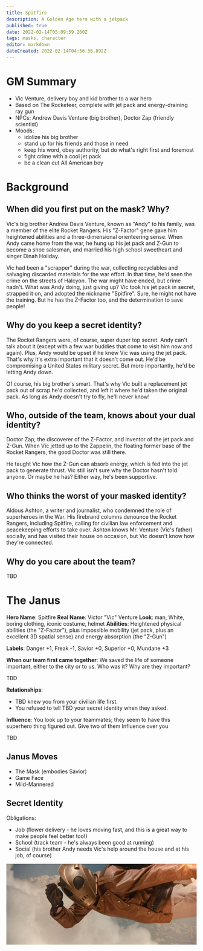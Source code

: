 ```yaml
---
title: Spitfire
description: A Golden Age hero with a jetpack
published: true
date: 2022-02-14T05:09:59.260Z
tags: masks, character
editor: markdown
dateCreated: 2022-02-14T04:56:36.892Z
---
```


# GM Summary

* Vic Venture, delivery boy and kid brother to a war hero
* Based on The Rocketeer, complete with jet pack and energy-draining ray gun
* NPCs: Andrew Davis Venture (big brother), Doctor Zap (friendly scientist)
* Moods:
  * idolize his big brother
  * stand up for his friends and those in need
  * keep his word, obey authority, but do what's right first and foremost
  * fight crime with a cool jet pack
  * be a clean cut All American boy

# Background

## When did you first put on the mask? Why?

Vic's big brother Andrew Davis Venture, known as "Andy" to his family, was a member of the elite Rocket Rangers. His "Z-Factor" gene gave him heightened abilities and a three-dimensional orienteering sense. When Andy came home from the war, he hung up his jet pack and Z-Gun to become a shoe salesman, and married his high school sweetheart and singer Dinah Holiday.

Vic had been a "scrapper" during the war, collecting recyclables and salvaging discarded materials for the war effort. In that time, he'd seen the crime on the streets of Halcyon. The war might have ended, but crime hadn't. What was Andy doing, just giving up? Vic took his jet pack in secret, strapped it on, and adopted the nickname "Spitfire". Sure, he might not have the training. But he has the Z-Factor too, and the determination to save people!

## Why do you keep a secret identity?

The Rocket Rangers were, of course, super duper top secret. Andy can't talk about it (except with a few war buddies that come to visit him now and again). Plus, Andy would be upset if he knew Vic was using the jet pack. That's why it's extra important that it doesn't come out. He'd be compromising a United States military secret. But more importantly, he'd be letting Andy down.

Of course, his big brother's smart. That's why Vic built a replacement jet pack out of scrap he'd collected, and left it where he'd taken the original pack. As long as Andy doesn't try to fly, he'll never know!

## Who, outside of the team, knows about your dual identity?
Doctor Zap, the discoverer of the Z-Factor, and inventor of the jet pack and Z-Gun. When Vic jetted up to the Zappelin, the floating former base of the Rocket Rangers, the good Doctor was still there. 

He taught Vic how the Z-Gun can absorb energy, which is fed into the jet pack to generate thrust. Vic still isn't sure why the Doctor hasn't told anyone. Or maybe he has? Either way, he's been supportive.

## Who thinks the worst of your masked identity?
Aldous Ashton, a writer and journalist, who condemned the role of superheroes in the War. His firebrand columns denounce the Rocket Rangers, including Spitfire, calling for civilian law enforcement and peacekeeping efforts to take over. Ashton knows Mr. Venture (Vic's father) socially, and has visited their house on occasion, but Vic doesn't know how they're connected.

## Why do you care about the team?
TBD

# The Janus
**Hero Name**: Spitfire
**Real Name**: Victor "Vic" Venture
**Look**: man, White, boring clothing, iconic costume, helmet
**Abilities**: Heightened physical abilities (the "Z-Factor"), plus impossible mobility (jet pack, plus an excellent 3D spatial sense) and energy absorption (the "Z-Gun")

**Labels**: Danger +1, Freak -1, Savior +0, Superior +0, Mundane +3

**When our team first came together**: We saved the life of someone important, either to the city or to us. Who was it? Why are they 
important?

TBD

**Relationships**:
- TBD knew you from your civilian life first.
- You refused to tell TBD your secret identity when they asked.

**Influence**: You look up to your teammates; they seem to have this superhero thing figured out. Give two of them Influence over you

TBD

## Janus Moves

- The Mask (embodies Savior)
- Game Face
- Mild-Mannered

## Secret Identity

Obligations:

- Job (flower delivery - he loves moving fast, and this is a great way to make people feel better too!)
- School (track team - he's always been good at running)
- Social (his brother Andy needs Vic's help around the house and at his job, of course)

![r91045.jpg](/r91045.jpg)
